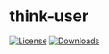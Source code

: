# think-user

[![License](https://img.shields.io/cocoapods/l/AFNetworking.svg)](https://packagist.org/packages/ppeerit/think-user)
[![Downloads](https://img.shields.io/github/downloads/ppeerit/think-user/latest/total.svg)](https://packagist.org/packages/ppeerit/think-user)
